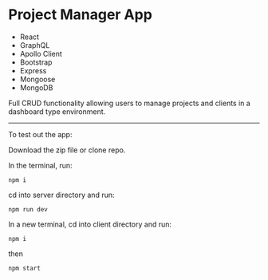# Project Manager App
 
* React
* GraphQL
* Apollo Client
* Bootstrap
* Express
* Mongoose
* MongoDB

Full CRUD functionality allowing users to manage projects and clients in a dashboard type environment.

---

To test out the app:

Download the zip file or clone repo.

In the terminal, run:

``` npm i ```

cd into server directory and run:

``` npm run dev ```

In a new terminal, cd into client directory and run:

``` npm i ```

then

``` npm start ```